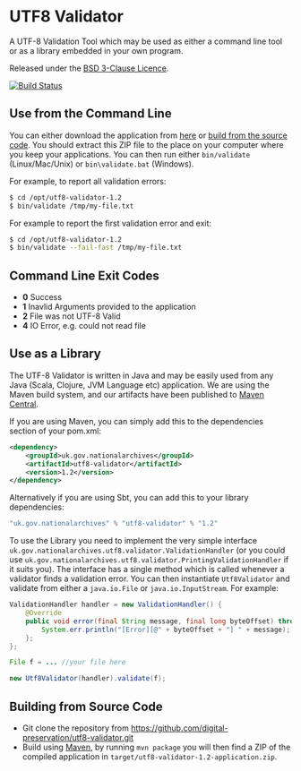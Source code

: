 UTF8 Validator
==============

A UTF-8 Validation Tool which may be used as either a command line tool or as a library embedded in your own program.

Released under the [BSD 3-Clause Licence](http://opensource.org/licenses/BSD-3-Clause).

[![Build Status](https://travis-ci.org/digital-preservation/utf8-validator.png?branch=master)](https://travis-ci.org/digital-preservation/utf8-validator)


Use from the Command Line
-------------------------
You can either download the application from [here](http://TOOD) or [build from the source code](#building-from-source-code). You should extract this ZIP file to the place on your computer where you keep your applications. You can then run either `bin/validate` (Linux/Mac/Unix) or `bin\validate.bat` (Windows).

For example, to report all validation errors:

```bash
$ cd /opt/utf8-validator-1.2
$ bin/validate /tmp/my-file.txt
```

For example to report the first validation error and exit:

```bash
$ cd /opt/utf8-validator-1.2
$ bin/validate --fail-fast /tmp/my-file.txt
```

Command Line Exit Codes
-----------------------
* **0** Success
* **1** Inavlid Arguments provided to the application
* **2** File was not UTF-8 Valid
* **4** IO Error, e.g. could not read file


Use as a Library
----------------
The UTF-8 Validator is written in Java and may be easily used from any Java (Scala, Clojure, JVM Language etc) application. We are using the Maven build system, and our artifacts have been published to [Maven Central](http://search.maven.org/#search%7Cga%7C1%7Cg%3A%22uk.gov.nationalarchives%22).

If you are using Maven, you can simply add this to the dependencies section of your pom.xml:

```xml
<dependency>
    <groupId>uk.gov.nationalarchives</groupId>
    <artifactId>utf8-validator</artifactId>
    <version>1.2</version>
</dependency>
```

Alternatively if you are using Sbt, you can add this to your library dependencies:

```scala
"uk.gov.nationalarchives" % "utf8-validator" % "1.2"
```

To use the Library you need to implement the very simple interface `uk.gov.nationalarchives.utf8.validator.ValidationHandler` (or you could use `uk.gov.nationalarchives.utf8.validator.PrintingValidationHandler` if it suits you). The interface has a single method which is called whenever a validator finds a validation error. You can then instantiate `Utf8Validator` and validate from either a `java.io.File` or `java.io.InputStream`. For example:

```java
ValidationHandler handler = new ValidationHandler() {
	@Override
	public void error(final String message, final long byteOffset) throws ValidationException {
		System.err.println("[Error][@" + byteOffset + "] " + message);
	};
};

File f = ... //your file here

new Utf8Validator(handler).validate(f);
```

Building from Source Code
--------------------------
* Git clone the repository from https://github.com/digital-preservation/utf8-validator.git
* Build using [Maven](http://maven.apache.org), by running `mvn package` you will then find a ZIP of the compiled application in `target/utf8-validator-1.2-application.zip`.